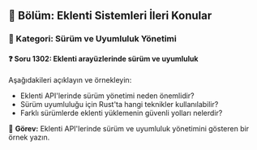 ## 📘 Bölüm: Eklenti Sistemleri İleri Konular  
### 🔹 Kategori: Sürüm ve Uyumluluk Yönetimi  
#### ❓ Soru 1302: Eklenti arayüzlerinde sürüm ve uyumluluk

Aşağıdakileri açıklayın ve örnekleyin:

- Eklenti API'lerinde sürüm yönetimi neden önemlidir?
- Sürüm uyumluluğu için Rust'ta hangi teknikler kullanılabilir?
- Farklı sürümlerde eklenti yüklemenin güvenli yolları nelerdir?

🔧 **Görev:** Eklenti API'lerinde sürüm ve uyumluluk yönetimini gösteren bir örnek yazın.
